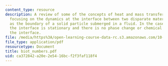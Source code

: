 ```yaml
---
content_type: resource
description: A review of some of the concepts of heat and mass transfer, particularly
  focusing on the dynamics at the interface between two disparate materials, such
  as the boundary of a solid particle submerged in a fluid. In the cases considered,
  the interface is stationary and there is no phase change or chemical reaction at
  the interface.
file: /media/https%3A/open-learning-course-data-rc.s3.amazonaws.com/10-37-chemical-and-biological-reaction-engineering-spring-2007/ca372842a20e2e5416bcf2f3faf118f4_biot_numbers.pdf
file_type: application/pdf
resourcetype: Document
title: biot_numbers.pdf
uid: ca372842-a20e-2e54-16bc-f2f3faf118f4
---
```

